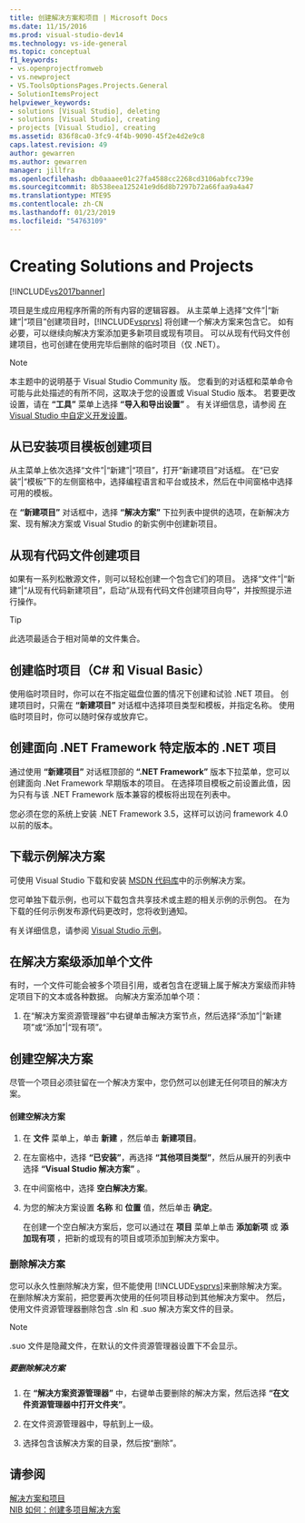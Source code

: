 ```yaml
---
title: 创建解决方案和项目 | Microsoft Docs
ms.date: 11/15/2016
ms.prod: visual-studio-dev14
ms.technology: vs-ide-general
ms.topic: conceptual
f1_keywords:
- vs.openprojectfromweb
- vs.newproject
- VS.ToolsOptionsPages.Projects.General
- SolutionItemsProject
helpviewer_keywords:
- solutions [Visual Studio], deleting
- solutions [Visual Studio], creating
- projects [Visual Studio], creating
ms.assetid: 836f8ca0-3fc9-4f4b-9090-45f2e4d2e9c8
caps.latest.revision: 49
author: gewarren
ms.author: gewarren
manager: jillfra
ms.openlocfilehash: db0aaaee01c27fa4588cc2268cd3106abfcc739e
ms.sourcegitcommit: 8b538eea125241e9d6d8b7297b72a66faa9a4a47
ms.translationtype: MTE95
ms.contentlocale: zh-CN
ms.lasthandoff: 01/23/2019
ms.locfileid: "54763109"
---
```

# <a name="creating-solutions-and-projects"></a>Creating Solutions and Projects
[!INCLUDE[vs2017banner](../includes/vs2017banner.md)]

项目是生成应用程序所需的所有内容的逻辑容器。 从主菜单上选择“文件”|“新建”|“项目”创建项目时，[!INCLUDE[vsprvs](../includes/vsprvs-md.md)] 将创建一个解决方案来包含它。 如有必要，可以继续向解决方案添加更多新项目或现有项目。 可以从现有代码文件创建项目，也可创建在使用完毕后删除的临时项目（仅 .NET）。  
  
> [!NOTE]
>  本主题中的说明基于 Visual Studio Community 版。 您看到的对话框和菜单命令可能与此处描述的有所不同，这取决于您的设置或 Visual Studio 版本。 若要更改设置，请在 **“工具”** 菜单上选择 **“导入和导出设置”** 。 有关详细信息，请参阅 [在 Visual Studio 中自定义开发设置](http://msdn.microsoft.com/22c4debb-4e31-47a8-8f19-16f328d7dcd3)。  
  
## <a name="create-a-project-from-an-installed-project-template"></a>从已安装项目模板创建项目  
 从主菜单上依次选择“文件”|“新建”|“项目”，打开“新建项目”对话框。 在“已安装”|“模板”下的左侧窗格中，选择编程语言和平台或技术，然后在中间窗格中选择可用的模板。  
  
 在 **“新建项目”** 对话框中，选择 **“解决方案”** 下拉列表中提供的选项，在新解决方案、现有解决方案或 Visual Studio 的新实例中创建新项目。  
  
## <a name="create-a-project-from-existing-code-files"></a>从现有代码文件创建项目  
 如果有一系列松散源文件，则可以轻松创建一个包含它们的项目。 选择“文件”|“新建”|“从现有代码新建项目”，启动“从现有代码文件创建项目向导”，并按照提示进行操作。  
  
> [!TIP]
>  此选项最适合于相对简单的文件集合。  
  
## <a name="create-a-temporary-project-c-and-visual-basic"></a>创建临时项目（C# 和 Visual Basic）  
 使用临时项目时，你可以在不指定磁盘位置的情况下创建和试验 .NET 项目。 创建项目时，只需在 **“新建项目”** 对话框中选择项目类型和模板，并指定名称。 使用临时项目时，你可以随时保存或放弃它。  
  
## <a name="create-a-net-project-that-targets-a-specific-version-of-the-net-framework"></a>创建面向 .NET Framework 特定版本的 .NET 项目  
 通过使用 **“新建项目”** 对话框顶部的 **“.NET Framework”** 版本下拉菜单，您可以创建面向 .Net Framework 早期版本的项目。 在选择项目模板之前设置此值，因为只有与该 .NET Framework 版本兼容的模板将出现在列表中。  
  
 您必须在您的系统上安装 .NET Framework 3.5，这样可以访问 framework 4.0 以前的版本。  
  
## <a name="downloading-sample-solutions"></a>下载示例解决方案  
 可使用 Visual Studio 下载和安装 [MSDN 代码库](http://go.microsoft.com/fwlink/?LinkId=254185)中的示例解决方案。  
  
 您可单独下载示例，也可以下载包含共享技术或主题的相关示例的示例包。 在为下载的任何示例发布源代码更改时，您将收到通知。  
  
 有关详细信息，请参阅 [Visual Studio 示例](../ide/visual-studio-samples.md)。  
  
## <a name="adding-single-files-at-the-solution-level"></a>在解决方案级添加单个文件  
 有时，一个文件可能会被多个项目引用，或者包含在逻辑上属于解决方案级而非特定项目下的文本或各种数据。  向解决方案添加单个项：  
  
1.  在“解决方案资源管理器”中右键单击解决方案节点，然后选择“添加”|“新建项”或“添加”|“现有项”。  
  
## <a name="creating-empty-solutions"></a>创建空解决方案  
 尽管一个项目必须驻留在一个解决方案中，您仍然可以创建无任何项目的解决方案。  
  
#### <a name="to-create-an-empty-solution"></a>创建空解决方案  
  
1. 在 **文件** 菜单上，单击 **新建** ，然后单击 **新建项目**。  
  
2. 在左窗格中，选择 **“已安装”**，再选择 **“其他项目类型”**，然后从展开的列表中选择 **“Visual Studio 解决方案”** 。  
  
3. 在中间窗格中，选择 **空白解决方案**。  
  
4. 为您的解决方案设置 **名称** 和 **位置** 值，然后单击 **确定**。  
  
   在创建一个空白解决方案后，您可以通过在 **项目** 菜单上单击 **添加新项** 或 **添加现有项** ，把新的或现有的项目或项添加到解决方案中。  
  
### <a name="deleting-solutions"></a>删除解决方案  
 您可以永久性删除解决方案，但不能使用 [!INCLUDE[vsprvs](../includes/vsprvs-md.md)]来删除解决方案。 在删除解决方案前，把您要再次使用的任何项目移动到其他解决方案中。 然后，使用文件资源管理器删除包含 .sln 和 .suo 解决方案文件的目录。  
  
> [!NOTE]
>  .suo 文件是隐藏文件，在默认的文件资源管理器设置下不会显示。  
  
##### <a name="to-delete-a-solution"></a>要删除解决方案  
  
1.  在 **“解决方案资源管理器”** 中，右键单击要删除的解决方案，然后选择 **“在文件资源管理器中打开文件夹”**。  
  
2.  在文件资源管理器中，导航到上一级。  
  
3.  选择包含该解决方案的目录，然后按“删除”。  
  
## <a name="see-also"></a>请参阅  
 [解决方案和项目](../ide/solutions-and-projects-in-visual-studio.md)   
 [NIB 如何：创建多项目解决方案](http://msdn.microsoft.com/02ecd6dd-0114-46fe-b335-ba9c5e3020d6)
